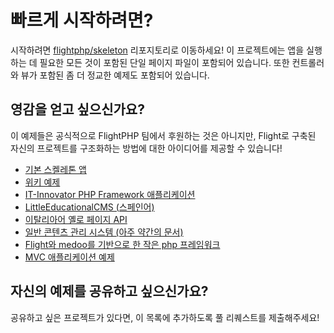 # 빠르게 시작하려면?

시작하려면 [flightphp/skeleton](https://github.com/flightphp/skeleton) 리포지토리로 이동하세요! 이 프로젝트에는 앱을 실행하는 데 필요한 모든 것이 포함된 단일 페이지 파일이 포함되어 있습니다. 또한 컨트롤러와 뷰가 포함된 좀 더 정교한 예제도 포함되어 있습니다.

## 영감을 얻고 싶으신가요?

이 예제들은 공식적으로 FlightPHP 팀에서 후원하는 것은 아니지만, Flight로 구축된 자신의 프로젝트를 구조화하는 방법에 대한 아이디어를 제공할 수 있습니다!

- [기본 스켈레톤 앱](https://github.com/markhughes/flight-skeleton)
- [위키 예제](https://github.com/Skayo/FlightWiki)
- [IT-Innovator PHP Framework 애플리케이션](https://github.com/itinnovator/myphp-app)
- [LittleEducationalCMS (스페인어)](https://github.com/casgin/LittleEducationalCMS)
- [이탈리아어 옐로 페이지 API](https://github.com/chiccomagnus/PGAPI)
- [일반 콘텐츠 관리 시스템 (아주 약간의 문서)](https://github.com/recepuncu/cms)
- [Flight와 medoo를 기반으로 한 작은 php 프레임워크](https://github.com/ycrao/tinyme)
- [MVC 애플리케이션 예제](https://github.com/paddypei/Flight-MVC)

## 자신의 예제를 공유하고 싶으신가요?

공유하고 싶은 프로젝트가 있다면, 이 목록에 추가하도록 풀 리퀘스트를 제출해주세요!